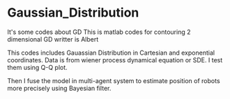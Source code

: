 # Gaussian_Distribution
It's some codes about GD
This is matlab codes for contouring 2 dimensional GD
writter is Albert

This codes includes Gauassian Distribution in Cartesian and exponential coordinates.
Data is from wiener process dynamical equation or SDE.
I test them using Q-Q plot.

Then I fuse the model in multi-agent system to estimate position of robots more precisely using Bayesian filter.
